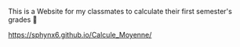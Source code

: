 This is a Website for my classmates to calculate their first semester's grades 🧐

https://sphynx6.github.io/Calcule_Moyenne/
